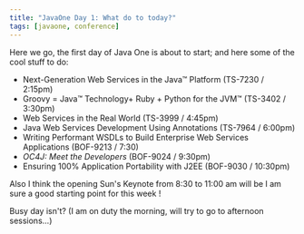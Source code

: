```yaml
---
title: "JavaOne Day 1: What do to today?"
tags: [javaone, conference]
---
```

Here we go, the first day of Java One is about to start; and here some of the cool stuff to do:

* Next-Generation Web Services in the Java™ Platform (TS-7230 / 2:15pm)
* Groovy = Java™ Technology+ Ruby + Python for the JVM™ (TS-3402 / 3:30pm)
* Web Services in the Real World (TS-3999 / 4:45pm)
* Java Web Services Development Using Annotations (TS-7964 / 6:00pm)
* Writing Performant WSDLs to Build Enterprise Web Services Applications (BOF-9213 / 7:30)
* _OC4J: Meet the Developers_ (BOF-9024 / 9:30pm)
*  Ensuring 100% Application Portability with J2EE (BOF-9030 / 10:30pm)

Also I think the opening Sun's Keynote from 8:30 to 11:00 am will be I am sure a good starting point for this week !

Busy day isn't? (I am on duty the morning, will try to go to afternoon sessions...)
